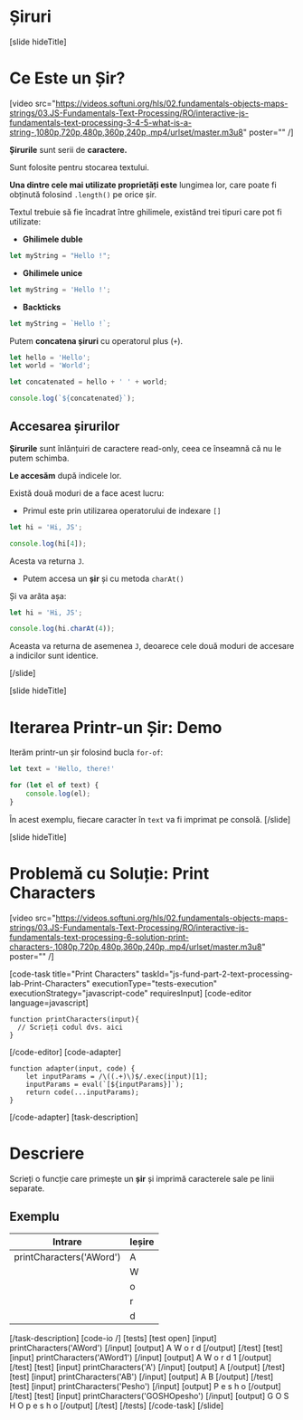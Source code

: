 # Șiruri

[slide hideTitle]
# Ce Este un Șir?

[video src="https://videos.softuni.org/hls/02.fundamentals-objects-maps-strings/03.JS-Fundamentals-Text-Processing/RO/interactive-js-fundamentals-text-processing-3-4-5-what-is-a-string-,1080p,720p,480p,360p,240p,.mp4/urlset/master.m3u8" poster="" /]

**Șirurile** sunt serii de **caractere.**

Sunt folosite pentru stocarea textului.

**Una dintre cele mai utilizate proprietăți este** lungimea lor, care poate fi obținută folosind `.length()` pe orice șir.

Textul trebuie să fie încadrat între ghilimele, existând trei tipuri care pot fi utilizate:

- **Ghilimele duble**

```js
let myString = "Hello !";
```

-  **Ghilimele unice**

```js
let myString = 'Hello !';
```

-  **Backticks**

```js
let myString = `Hello !`;
```

Putem **concatena șiruri** cu operatorul plus (`+`).

```js live
let hello = 'Hello';
let world = 'World';

let concatenated = hello + ' ' + world;

console.log(`${concatenated}`);
```

## Accesarea șirurilor

**Șirurile** sunt înlănțuiri de caractere read-only, ceea ce înseamnă că nu le putem schimba.

**Le accesăm** după indicele lor. 

Există două moduri de a face acest lucru:

- Primul este prin utilizarea operatorului de indexare `[]`

```js live
let hi = 'Hi, JS';

console.log(hi[4]);
```

Acesta va returna `J`.

- Putem accesa un **șir** și cu metoda `charAt()`

Și va arăta așa:

```js live
let hi = 'Hi, JS';

console.log(hi.charAt(4));
```

Aceasta va returna de asemenea `J`, deoarece cele două moduri de accesare a indicilor sunt identice.

[/slide]

[slide hideTitle]
# Iterarea Printr-un Șir: Demo

Iterăm printr-un șir folosind bucla `for-of`:

```js live
let text = 'Hello, there!'

for (let el of text) {
    console.log(el);
}
```
În acest exemplu, fiecare caracter în `text` va fi imprimat pe consolă.
[/slide]

[slide hideTitle]
# Problemă cu Soluție: Print Characters

[video src="https://videos.softuni.org/hls/02.fundamentals-objects-maps-strings/03.JS-Fundamentals-Text-Processing/RO/interactive-js-fundamentals-text-processing-6-solution-print-characters-,1080p,720p,480p,360p,240p,.mp4/urlset/master.m3u8" poster="" /]

[code-task title="Print Characters" taskId="js-fund-part-2-text-processing-lab-Print-Characters" executionType="tests-execution" executionStrategy="javascript-code" requiresInput]
[code-editor language=javascript]

```
function printCharacters(input){
  // Scrieți codul dvs. aici
}
```

[/code-editor]
[code-adapter]
```
function adapter(input, code) {
    let inputParams = /\((.+)\)$/.exec(input)[1];
    inputParams = eval(`[${inputParams}]`);
    return code(...inputParams);
}
```
[/code-adapter]
[task-description]
# Descriere
Scrieți o funcție care primește un **șir** și imprimă caracterele sale pe linii separate.

## Exemplu
|**Intrare**|**Ieșire**|
| --- | --- |
| printCharacters('AWord') | A |
||W|
||o|
||r|
||d|

[/task-description]
[code-io /]
[tests]
[test open]
[input]
printCharacters('AWord')
[/input]
[output]
A
W
o
r
d
[/output]
[/test]
[test]
[input]
printCharacters('AWord1')
[/input]
[output]
A
W
o
r
d
1
[/output]
[/test]
[test]
[input]
printCharacters('A')
[/input]
[output]
A
[/output]
[/test]
[test]
[input]
printCharacters('AB')
[/input]
[output]
A
B
[/output]
[/test]
[test]
[input]
printCharacters('Pesho')
[/input]
[output]
P
e
s
h
o
[/output]
[/test]
[test]
[input]
printCharacters('GOSHOpesho')
[/input]
[output]
G
O
S
H
O
p
e
s
h
o
[/output]
[/test]
[/tests]
[/code-task]
[/slide]


